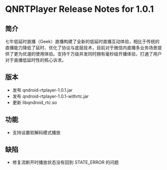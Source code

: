 # QNRTPlayer Release Notes for 1.0.1

## 简介

七牛低延时直播（Geek）直播构建了全新的低延时直播互动体验，相比于传统的直播能力降低了延时、优化了协议与底层技术，目前对于微信内直播多业务场景提供了更为优渥的使用体验。支持千万级并发同时拥有毫秒级开播体验，打通了用户对于直播低延时性的核心诉求。

## 版本

- 发布 qndroid-rtplayer-1.0.1.jar
- 发布 qndroid-rtplayer-1.0.1-withrtc.jar
- 更新 libqndroid_rtc.so


## 功能

- 支持设置软解码模式播放

## 缺陷

- 修复流断开时播放状态没有回到 STATE_ERROR 的问题
